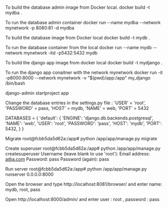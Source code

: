 To build the database admin image from Docker local.
docker build -t mydba .

To run the database admin container 
docker run --name mydba --network mynetwork -p 8080:81 -d mydba

To build the database image from Docker local
docker build -t mydb .

To run the database container from the local
docker run --name mydb --network mynetwork -itd -p5432:5432 mydb

To build the django app image from docker local
docker build -t mydjango . 

To run the django app conaitner with the network mynetwork
docker run -it -p8000:8000 --network mynetwork -v "$(pwd)/app:/app" my_django /bin/bash


django-admin startproject app

Change the database entries in the settings.py file :
'USER' = 'root', 'PASSWORD' = pass, 'HOST' = mydb, 'NAME' = web, 'PORT' = 5432

DATABASES = {
    'default': {
        'ENGINE': 'django.db.backends.postgresql',
        'NAME': 'web',
        'USER': 'root',
        'PASSWORD': 'pass',
        'HOST': 'mydb',
        'PORT': 5432,
    }
}


Migrate
root@fcbb5da5d62a:/app# python /app/app/manage.py migrate

Create superuser
root@fcbb5da5d62a:/app# python /app/app/manage.py createsuperuser 
Username (leave blank to use 'root'): Email address: a@a.com 
Password: pass Password (again): pass

Run server
root@fcbb5da5d62a:/app# python /app/app/manage.py runserver 0.0.0.0:8000

Open the browser and type http://localhost:8081/browser/ and enter name: mydb, root, pass

Open http://localhost:8000/admin/ and enter  user : root , password : pass


